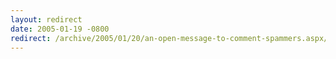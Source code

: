 ```yaml
---
layout: redirect
date: 2005-01-19 -0800
redirect: /archive/2005/01/20/an-open-message-to-comment-spammers.aspx/
---
```

